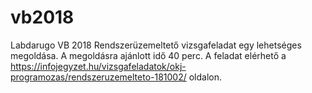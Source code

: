 # vb2018
Labdarugo VB 2018 Rendszerüzemeltető vizsgafeladat egy lehetséges megoldása. A megoldásra ajánlott idő 40 perc.
A feladat elérhető a https://infojegyzet.hu/vizsgafeladatok/okj-programozas/rendszeruzemelteto-181002/ oldalon.
